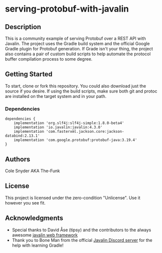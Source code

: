 # serving-protobuf-with-javalin

## Description

This is a community example of serving Protobuf over a REST API with Javalin. The project uses the Gradle build system and the official Google Gradle plugin for Protobuf generation. If Grade isn't your thing, the project also contains a pair of custom build scripts to help automate the protocol buffer compilation process to some degree.

## Getting Started

To start, clone or fork this repository. You could also download just the source if you desire. If using the build scripts, make sure both git and protoc are installed on the target system and in your path.

### Dependencies

```
dependencies {
    implementation 'org.slf4j:slf4j-simple:1.8.0-beta4'
    implementation 'io.javalin:javalin:4.3.0'
    implementation 'com.fasterxml.jackson.core:jackson-databind:2.13.1'
    implementation 'com.google.protobuf:protobuf-java:3.19.4'
}

```

## Authors

Cole Snyder AKA The-Funk

## License

This project is licensed under the zero-condition "Unlicense". Use it however you see fit.

## Acknowledgments

* Special thanks to David Åse (tipsy) and the contributors to the always awesome [javalin web framework](https://github.com/tipsy/javalin)
* Thank you to Bone Man from the official [Javalin Discord server](https://discord.com/invite/sgak4e5NKv) for the help with learning Gradle!